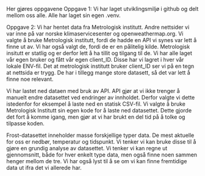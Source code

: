 Her gjøres oppgavene 
Oppgave 1:
Vi har laget utviklingsmiljø i github og delt mellom oss alle. Alle har laget sin egen .venv.

Oppgave 2:
Vi har hentet data fra Metrologisk institutt. Andre nettsider vi var inne på var norske klimaservicesenter og openweathermap.org. Vi valgte å bruke Metrologisk institutt, fordi de hadde en API vi synes var lett å finne ut av. Vi har også valgt de, fordi de er en pålitelig kilde. Metrologisk insitutt er statlig og er derfor lett å ha tillit og tilgang til de. Vi har alle laget vår egen bruker og fått vår egen client_ID. Disse har vi lagret i hver vår lokale ENV-fil. Det at metrologisk institutt bruker client_ID ser vi på en tegn at nettsida er trygg.
De har i tillegg mange store datasett, så det var lett å finne noe relevant. 

Vi har lastet ned dataen med bruk av API. API gjør at vi ikke trenger å manuelt endre datasettet ved endringer av innholdet. Derfor valgte vi dette istedenfor for eksempel å laste ned en statisk CSV-fil. Vi valgte å bruke Metrologisk Institutt sin egen kode for å laste ned datasettet. Dette gjorde det fort å komme igang, men gjør at vi har brukt en del tid på å tolke og tilpasse koden. 

Frost-datasettet inneholder masse forskjellige typer data. De mest aktuelle for oss er nedbør, temperatur og tidspunkt. Vi tenker vi kan bruke disse til å gjøre en grundig analyse av datasettet. Vi tenker vi kan regne ut gjennomsnitt, både for hver enkelt type data, men også finne noen sammen henger mellom de tre. Vi har også lyst til å se om vi kan finne fremtidige data ut ifra det vi allerede har.  